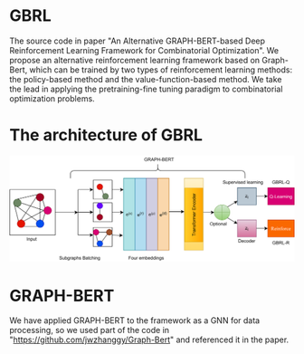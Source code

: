 # GBRL
  The source code in paper "An Alternative GRAPH-BERT-based Deep Reinforcement Learning Framework for Combinatorial Optimization". We propose an alternative reinforcement learning framework based on Graph-Bert, which can be trained by two types of reinforcement learning methods: the policy-based method and the value-function-based method. We take the lead in applying the pretraining-fine tuning paradigm to combinatorial optimization problems.
# The architecture of GBRL
![image](https://github.com/ButterflyCaptain/GBRL/blob/main/%E6%B5%81%E7%A8%8B%E5%9B%BE1.png)
# GRAPH-BERT
  We have applied GRAPH-BERT to the framework as a GNN for data processing, so we used part of the code in "https://github.com/jwzhanggy/Graph-Bert" and referenced it in the paper.
